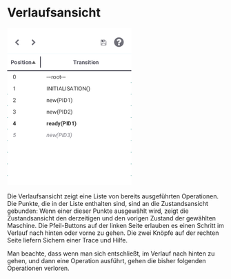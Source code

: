 # Verlaufsansicht

![Verlaufsansicht](../screenshots/History.png)

Die Verlaufsansicht zeigt eine Liste von bereits ausgeführten Operationen. Die Punkte, die in der Liste enthalten sind, sind an die Zustandsansicht gebunden: Wenn einer dieser Punkte ausgewählt wird, zeigt die Zustandsansicht den derzeitigen und den vorigen Zustand der gewählten Maschine. Die Pfeil-Buttons auf der linken Seite erlauben es einen Schritt im Verlauf nach hinten oder vorne zu gehen. Die zwei Knöpfe auf der rechten Seite liefern Sichern einer Trace und Hilfe.

Man beachte, dass wenn man sich entschließt, im Verlauf nach hinten zu gehen, und dann eine Operation ausführt, gehen die bisher folgenden Operationen verloren.
